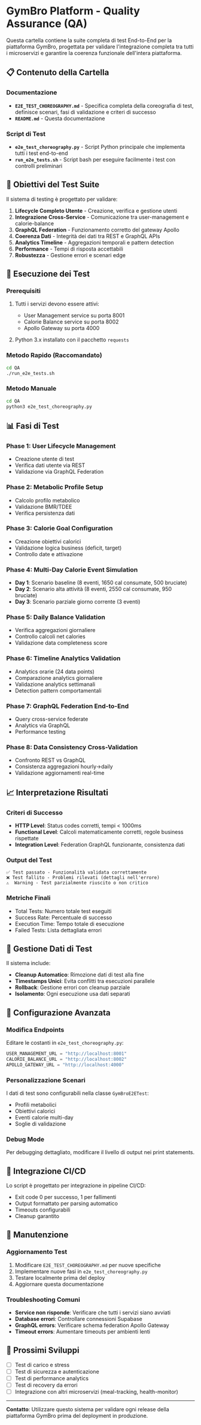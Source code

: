 # GymBro Platform - Quality Assurance (QA)

Questa cartella contiene la suite completa di test End-to-End per la piattaforma GymBro, progettata per validare l'integrazione completa tra tutti i microservizi e garantire la coerenza funzionale dell'intera piattaforma.

## 📋 Contenuto della Cartella

### Documentazione
- **`E2E_TEST_CHOREOGRAPHY.md`** - Specifica completa della coreografia di test, definisce scenari, fasi di validazione e criteri di successo
- **`README.md`** - Questa documentazione

### Script di Test
- **`e2e_test_choreography.py`** - Script Python principale che implementa tutti i test end-to-end
- **`run_e2e_tests.sh`** - Script bash per eseguire facilmente i test con controlli preliminari

## 🎯 Obiettivi del Test Suite

Il sistema di testing è progettato per validare:

1. **Lifecycle Completo Utente** - Creazione, verifica e gestione utenti
2. **Integrazione Cross-Service** - Comunicazione tra user-management e calorie-balance
3. **GraphQL Federation** - Funzionamento corretto del gateway Apollo
4. **Coerenza Dati** - Integrità dei dati tra REST e GraphQL APIs
5. **Analytics Timeline** - Aggregazioni temporali e pattern detection
6. **Performance** - Tempi di risposta accettabili
7. **Robustezza** - Gestione errori e scenari edge

## 🚀 Esecuzione dei Test

### Prerequisiti
1. Tutti i servizi devono essere attivi:
   - User Management service su porta 8001
   - Calorie Balance service su porta 8002
   - Apollo Gateway su porta 4000

2. Python 3.x installato con il pacchetto `requests`

### Metodo Rapido (Raccomandato)
```bash
cd QA
./run_e2e_tests.sh
```

### Metodo Manuale
```bash
cd QA
python3 e2e_test_choreography.py
```

## 📊 Fasi di Test

### Phase 1: User Lifecycle Management
- Creazione utente di test
- Verifica dati utente via REST
- Validazione via GraphQL Federation

### Phase 2: Metabolic Profile Setup
- Calcolo profilo metabolico
- Validazione BMR/TDEE
- Verifica persistenza dati

### Phase 3: Calorie Goal Configuration
- Creazione obiettivi calorici
- Validazione logica business (deficit, target)
- Controllo date e attivazione

### Phase 4: Multi-Day Calorie Event Simulation
- **Day 1**: Scenario baseline (8 eventi, 1650 cal consumate, 500 bruciate)
- **Day 2**: Scenario alta attività (8 eventi, 2550 cal consumate, 950 bruciate)  
- **Day 3**: Scenario parziale giorno corrente (3 eventi)

### Phase 5: Daily Balance Validation
- Verifica aggregazioni giornaliere
- Controllo calcoli net calories
- Validazione data completeness score

### Phase 6: Timeline Analytics Validation
- Analytics orarie (24 data points)
- Comparazione analytics giornaliere
- Validazione analytics settimanali
- Detection pattern comportamentali

### Phase 7: GraphQL Federation End-to-End
- Query cross-service federate
- Analytics via GraphQL
- Performance testing

### Phase 8: Data Consistency Cross-Validation
- Confronto REST vs GraphQL
- Consistenza aggregazioni hourly→daily
- Validazione aggiornamenti real-time

## 📈 Interpretazione Risultati

### Criteri di Successo
- **HTTP Level**: Status codes corretti, tempi < 1000ms
- **Functional Level**: Calcoli matematicamente corretti, regole business rispettate
- **Integration Level**: Federation GraphQL funzionante, consistenza dati

### Output del Test
```
✅ Test passato - Funzionalità validata correttamente
❌ Test fallito - Problemi rilevati (dettagli nell'errore)
⚠️  Warning - Test parzialmente riuscito o non critico
```

### Metriche Finali
- Total Tests: Numero totale test eseguiti
- Success Rate: Percentuale di successo
- Execution Time: Tempo totale di esecuzione
- Failed Tests: Lista dettagliata errori

## 🧹 Gestione Dati di Test

Il sistema include:
- **Cleanup Automatico**: Rimozione dati di test alla fine
- **Timestamps Unici**: Evita conflitti tra esecuzioni parallele
- **Rollback**: Gestione errori con cleanup parziale
- **Isolamento**: Ogni esecuzione usa dati separati

## 🔧 Configurazione Avanzata

### Modifica Endpoints
Editare le costanti in `e2e_test_choreography.py`:
```python
USER_MANAGEMENT_URL = "http://localhost:8001"
CALORIE_BALANCE_URL = "http://localhost:8002"
APOLLO_GATEWAY_URL = "http://localhost:4000"
```

### Personalizzazione Scenari
I dati di test sono configurabili nella classe `GymBroE2ETest`:
- Profili metabolici
- Obiettivi calorici
- Eventi calorie multi-day
- Soglie di validazione

### Debug Mode
Per debugging dettagliato, modificare il livello di output nei print statements.

## 🔄 Integrazione CI/CD

Lo script è progettato per integrazione in pipeline CI/CD:
- Exit code 0 per successo, 1 per fallimenti
- Output formattato per parsing automatico
- Timeouts configurabili
- Cleanup garantito

## 📝 Manutenzione

### Aggiornamento Test
1. Modificare `E2E_TEST_CHOREOGRAPHY.md` per nuove specifiche
2. Implementare nuove fasi in `e2e_test_choreography.py`
3. Testare localmente prima del deploy
4. Aggiornare questa documentazione

### Troubleshooting Comuni
- **Service non risponde**: Verificare che tutti i servizi siano avviati
- **Database errori**: Controllare connessioni Supabase
- **GraphQL errors**: Verificare schema federation Apollo Gateway
- **Timeout errors**: Aumentare timeouts per ambienti lenti

## 🎯 Prossimi Sviluppi

- [ ] Test di carico e stress
- [ ] Test di sicurezza e autenticazione
- [ ] Test di performance analytics
- [ ] Test di recovery da errori
- [ ] Integrazione con altri microservizi (meal-tracking, health-monitor)

---

**Contatto**: Utilizzare questo sistema per validare ogni release della piattaforma GymBro prima del deployment in produzione.